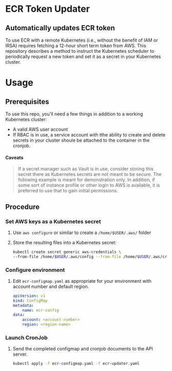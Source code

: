 # ECR Token Updater

## Automatically updates ECR token

To use ECR with a remote Kubernetes (i.e., without the benefit of IAM or IRSA)
requires fetching a 12-hour short term token from AWS. This repository describes a
method to instruct the Kubernetes scheduler to periodically request a new token and
set it as a secret in your Kubernetes cluster.

# Usage

## Prerequisites

To use this repo, you'll need a few things in addition to a working Kubernetes
cluster:

- A valid AWS user account
- If RBAC is in use, a service account with tthe ability to create and delete secrets
in your cluster shoule be attached to the container in the cronjob.

#### Caveats

>If a secret manager such as Vault is in use, consider storing this secret there as
Kubernetes secrets are not meant to be secure. The following example is meant for
demonstration only.
In addition, if some sort of instance profile or other login to AWS is available,
it is preferred to use that to gain initial permissions.

## Procedure

### Set AWS keys as a Kubernetes secret

1. Use `aws configure` or similar to create a `/home/$USER/.aws/` folder
1. Store the resulting files into a Kubernetes secret:

    ```bash
    kubectl create secret generic aws-credentials \
    --from-file /home/$USER/.aws/config --from-file /home/$USER/.aws/credentials
    ```

### Configure environment

1. Edit `ecr-configmap.yaml` as appropriate for your environment with account number and default region.

    ```yaml
    apiVersion: v1
    kind: ConfigMap
    metadata:
        name: ecr-config
    data:
        account: <account-number>
        region: <region-name>
    ```

### Launch CronJob

1. Send the completed configmap and cronjob documents to the API server.

    ```bash
    kubectl apply -f ecr-configmap.yaml -f ecr-updater.yaml
    ```
